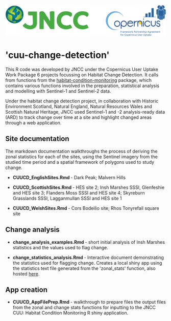 
[<img src="logos.png">](https://jncc.gov.uk/our-work/copernicus-project/)

<p> 

# 'cuu-change-detection'

This R code was developed by JNCC under the Copernicus User Uptake Work Package 6 projects focussing on Habitat Change Detection. It calls from functions from the [habitat-condition-monitoring](https://github.com/jncc/habitat-condition-monitoring) package, which contains various functions involved in the preparation, statistical analysis and modelling with Sentinel-1 and Sentinel-2 data.
<p>
Under the habitat change detection project, in collaboration with Historic Environment Scotland, Natural England, Natural Resources Wales and Scottish Natural Heritage, JNCC used Sentinel-1 and -2 analysis-ready data (ARD) to track change over time at a site and highlight changed areas through a web application.

<p> 

## Site documentation

The markdown documentation walkthroughs the process of deriving the zonal statistics for each of the sites, using the Sentinel imagery from the studied time period and a spatial framework of polygons used to study change. 

* <b> CUUCD_EnglishSites.Rmd </b> - Dark Peak; Malvern Hills

* <b> CUUCD_ScottishSites.Rmd </b> - HES site 2; Insh Marshes SSSI, Glenfeshie and HES site 3; Flanders Moss SSSI and HES site 4; Skyreburn Grasslands SSSI, Lagganmullan SSSI and HES site 1

* <b> CUUCD_WelshSites.Rmd </b> - Cors Bodeilio site; Rhos Tonyrefail square site

<p>

## Change analysis

* <b> change_analysis_examples.Rmd </b> - short initial analysis of Insh Marshes statistics and the values used to flag change.

* <b> change_statistics_analysis.Rmd </b> - Interactive document demonstrating the statistics used for flagging change. Creates a local shiny app using the statistics text file generated from the 'zonal_stats' function, also hosted [here](https://btripps23.shinyapps.io/ChangeStatisticsAnalysis/).

## App creation

* <b> CUUCD_AppFilePrep.Rmd </b> - walkthrough to prepare files the output files from the zonal and change stats functions for inputting to the JNCC CUU: Habitat Condition Monitoring R shiny application.
